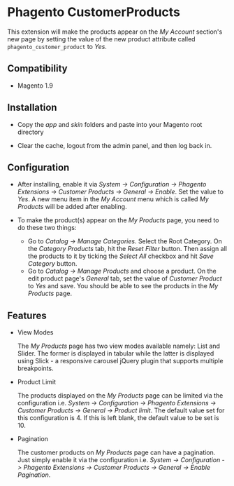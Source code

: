 # Phagento CustomerProducts
This extension will make the products appear on the *My Account* section's new page by setting the value of the new product attribute called `phagento_customer_product` to *Yes*.

## Compatibility
- Magento 1.9

## Installation
- Copy the *app* and *skin* folders and paste into your Magento root directory

- Clear the cache, logout from the admin panel, and then log back in.

## Configuration
- After installing, enable it via *System -> Configuration -> Phagento Extensions -> Customer Products -> General -> Enable*. Set the value to *Yes*. A new menu item in the *My Account* menu which is called *My Products* will be added after enabling.

- To make the product(s) appear on the *My Products* page, you need to do these two things: 
    - Go to *Catalog -> Manage Categories*. Select the Root Category. On the *Category Products* tab, hit the *Reset Filter* button. Then assign all the products to it by ticking the *Select All* checkbox and hit *Save Category* button.
    - Go to *Catalog -> Manage Products* and choose a product. On the edit product page's *General* tab, set the value of *Customer Product* to *Yes* and save. You should be able to see the products in the *My Products* page.

## Features
- View Modes
    
    The *My Products* page has two view modes available namely: List and Slider.  The former is displayed in tabular while the latter is displayed using Slick - a responsive carousel jQuery plugin that supports multiple breakpoints.

- Product Limit
    
    The products displayed on the *My Products* page can be limited via the configuration i.e. *System -> Configuration -> Phagento Extensions -> Customer Products -> General -> Product limit*. The default value set for this configuration is 4. If this is left blank, the default value to be set is 10.

- Pagination

    The customer products on *My Products* page can have a pagination. Just simply enable it via the configuration i.e. *System -> Configuration -> Phagento Extensions -> Customer Products -> General -> Enable Pagination*.
    